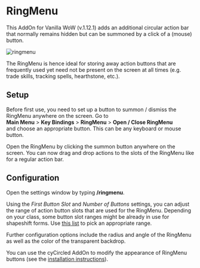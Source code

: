 # RingMenu
This AddOn for Vanilla WoW (v.1.12.1) adds an additional circular action bar that normally remains hidden but can be summoned by a click of a (mouse) button.

![ringmenu](https://user-images.githubusercontent.com/45047877/62312065-ea90dd80-b495-11e9-85b1-6ed6e54bd5cc.png)

The RingMenu is hence ideal for storing away action buttons that are frequently used yet need not be present on the screen at all times (e.g. trade skills, tracking spells, hearthstone, etc.).

## Setup
Before first use, you need to set up a button to summon / dismiss the RingMenu anywhere on the screen. Go to  
**Main Menu** > **Key Bindings** > **RingMenu** > **Open / Close RingMenu**  
and choose an appropriate button. This can be any keyboard or mouse button.

Open the RingMenu by clicking the summon button anywhere on the screen. You can now drag and drop actions to the slots of the RingMenu like for a regular action bar.

## Configuration
Open the settings window by typing **/ringmenu**.

Using the _First Button Slot_ and _Number of Buttons_ settings, you can adjust the range of action button slots that are used for the RingMenu. Depending on your class, some button slot ranges might be already in use for shapeshift forms. Use [this list](http://wowwiki.wikia.com/wiki/ActionSlot) to pick an appropriate range.

Further configuration options include the radius and angle of the RingMenu as well as the color of the transparent backdrop.

You can use the cyCircled AddOn to modify the appearance of RingMenu buttons (see the [installation instructions](cyCircledPlugin/README.md)).
